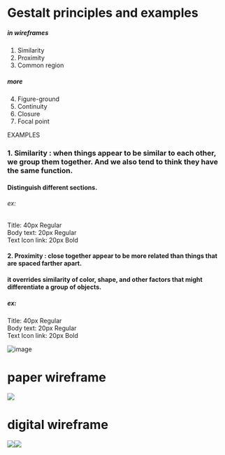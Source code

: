 
# Gestalt principles and examples
##### in wireframes 
1. Similarity
2. Proximity
3. Common region

##### more
4. Figure-ground
5. Continuity
6. Closure
7. Focal point


EXAMPLES
### 1. <B>Similarity</B> : when things appear to be similar to each other, we group them together. And we also tend to think they have the same function. 
#### Distinguish different sections. 
###### ex: 
Title: 40px Regular
<BR/>Body text: 20px Regular
<BR/>Text Icon link: 20px Bold

#### 2. <B>Proximity</B> : close together appear to be more related than things that are spaced farther apart. 
####  it overrides similarity of color, shape, and other factors that might differentiate a group of objects.
##### ex: 
Title: 40px Regular
<BR/>Body text: 20px Regular
<BR/>Text Icon link: 20px Bold

![image](https://user-images.githubusercontent.com/17752837/219932253-85808dde-a85a-4d3d-9f23-229d4c6d7224.png)


# paper wireframe
![](https://github.com/minj2/ux-study/blob/e2c989cf86dcf1ce84d912f9ffc9658fef0175bb/CRS3-02-Creating-paper-and-digital-wireframe/mjlee/images/Screenshot%202023-02-18%20215805.png)

# digital wireframe
![](https://github.com/minj2/ux-study/blob/c58b0f724ca71fb24aab735964857f4710250292/CRS3-02-Creating-paper-and-digital-wireframe/mjlee/images/wireframe%2001.png)![](https://github.com/minj2/ux-study/blob/c58b0f724ca71fb24aab735964857f4710250292/CRS3-02-Creating-paper-and-digital-wireframe/mjlee/images/wireframe%2002.png)
